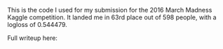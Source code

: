 This is the code I used for my submission for the 2016 March Madness Kaggle competition. It landed me in 63rd place out of 598 people, with a logloss of 0.544479.

Full writeup here: 
